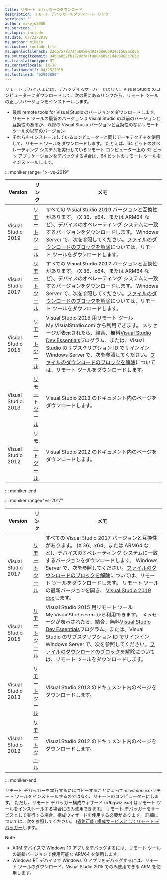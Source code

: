 ```yaml
---
title: リモート デバッガーのダウンロード
description: リモート デバッガーのダウンロード リンク
services: ''
author: mikejo5000
ms.service: ''
ms.topic: include
ms.date: 05/23/2018
ms.author: mikejo
ms.custom: include file
ms.openlocfilehash: 22db75783734a695ded937d8e6b93431568acd5b
ms.sourcegitcommit: 94b3a052fb1229c7e7f8804b09c1d403385c7630
ms.translationtype: MT
ms.contentlocale: ja-JP
ms.lasthandoff: 04/23/2019
ms.locfileid: "62902880"
---
```

リモート デバイスまたは、デバッグするサーバーではなく、Visual Studio のコンピューターにダウンロードして、次の表にあるリンクから、リモート ツールの正しいバージョンをインストールします。

- 最新 remote tools for Visual Studio のバージョンをダウンロードします。 リモート ツールの最新のバージョンは Visual Studio の以前のバージョンと互換性のあるが、以降の Visual Studio バージョンと互換性のないリモート ツールの以前のバージョン。
- それらをインストールしているコンピューターと同じアーキテクチャを使用して、リモート ツールをダウンロードします。 たとえば、64 ビットのオペレーティング システムを実行しているリモート コンピューター上の 32 ビット アプリケーションをデバッグする場合は、64 ビットのリモート ツールをインストールします。

::: moniker range=">=vs-2019"

|Version|リンク|メモ|
|-|-|-|
|Visual Studio 2019|[リモート ツール](https://visualstudio.microsoft.com/downloads/?q=remote+tools#remote-tools-for-visual-studio-2019)|すべての Visual Studio 2019 バージョンと互換性があります。 (X 86、x64、または ARM64 など)、デバイスのオペレーティング システムに一致するバージョンをダウンロードします。 Windows Server で、次を参照してください。[ファイルのダウンロードのブロックを解除](../../debugger/remote-debugging-unblock-file-download.md)については、リモート ツールをダウンロードします。|
|Visual Studio 2017|[リモート ツール](https://my.visualstudio.com/Downloads?q=remote%20tools%20visual%20studio%202017)|すべての Visual Studio 2017 バージョンと互換性があります。 (X 86、x64、または ARM64 など)、デバイスのオペレーティング システムに一致するバージョンをダウンロードします。 Windows Server で、次を参照してください。[ファイルのダウンロードのブロックを解除](../../debugger/remote-debugging-unblock-file-download.md)については、リモート ツールをダウンロードします。|
|Visual Studio 2015|[リモート ツール](https://my.visualstudio.com/Downloads?q=remote%20tools%20visual%20studio%202015)|Visual Studio 2015 用リモート ツール My.VisualStudio.com から利用できます。 メッセージが表示されたら、結合、無料[Visual Studio Dev Essentials](https://visualstudio.microsoft.com/dev-essentials/)プログラム、または、Visual Studio のサブスクリプション ID でサインイン Windows Server で、次を参照してください。[ファイルのダウンロードのブロックを解除](../../debugger/remote-debugging-unblock-file-download.md)については、リモート ツールをダウンロードします。|
|Visual Studio 2013|[リモート ツール](/previous-versions/visualstudio/visual-studio-2013/bt727f1t(v=vs.120)#installing-the-remote-tools)|Visual Studio 2013 のドキュメント内のページをダウンロードします。|
|Visual Studio 2012|[リモート ツール](/previous-versions/visualstudio/visual-studio-2012/bt727f1t(v=vs.110)#installing-the-remote-tools)|Visual Studio 2012 のドキュメント内のページをダウンロードします。|

::: moniker-end

::: moniker range="vs-2017"

|Version|リンク|メモ|
|-|-|-|
|Visual Studio 2017|[リモート ツール](https://my.visualstudio.com/Downloads?q=remote%20tools%20visual%20studio%202017)|すべての Visual Studio 2017 バージョンと互換性があります。 (X 86、x64、または ARM64 など)、デバイスのオペレーティング システムに一致するバージョンをダウンロードします。 Windows Server で、次を参照してください。[ファイルのダウンロードのブロックを解除](../../debugger/remote-debugging-unblock-file-download.md)については、リモート ツールをダウンロードします。 リモート ツールの最新バージョンを開き、 [Visual Studio 2019 doc](../../debugger/remote-debugging.md?view=vs-2019)します。|
|Visual Studio 2015|[リモート ツール](https://my.visualstudio.com/Downloads?q=remote%20tools%20visual%20studio%202015)|Visual Studio 2015 用リモート ツール My.VisualStudio.com から利用できます。 メッセージが表示されたら、結合、無料[Visual Studio Dev Essentials](https://visualstudio.microsoft.com/dev-essentials/)プログラム、または、Visual Studio のサブスクリプション ID でサインイン Windows Server で、次を参照してください。[ファイルのダウンロードのブロックを解除](../../debugger/remote-debugging-unblock-file-download.md)については、リモート ツールをダウンロードします。|
|Visual Studio 2013|[リモート ツール](/previous-versions/visualstudio/visual-studio-2013/bt727f1t(v=vs.120)#installing-the-remote-tools)|Visual Studio 2013 のドキュメント内のページをダウンロードします。|
|Visual Studio 2012|[リモート ツール](/previous-versions/visualstudio/visual-studio-2012/bt727f1t(v=vs.110)#installing-the-remote-tools)|Visual Studio 2012 のドキュメント内のページをダウンロードします。|

::: moniker-end

リモート デバッガーを実行するにはコピーすることによって*msvsmon.exe*リモート ツールをインストールするのではなく、リモートのコンピューターにします。 ただし、リモート デバッガー構成ウィザード (*rdbgwiz.exe*) はリモート ツールをインストールする場合にのみ使用できます。 リモート デバッガーをサービスとして実行する場合、構成ウィザードを使用する必要があります。 詳細については、次を参照してください。 [(省略可能) 構成サービスとしてリモート デバッガー](../../debugger/remote-debugging.md#bkmk_configureService)します。

>[!NOTE]
>- ARM デバイスで Windows 10 アプリをデバッグするには、リモート ツールの最新バージョンで使用可能な ARM64 を使用します。
>- Windows RT デバイスで Windows 10 アプリをデバッグするには、リモート ツールのダウンロード、Visual Studio 2015 でのみ使用できる ARM を使用します。
